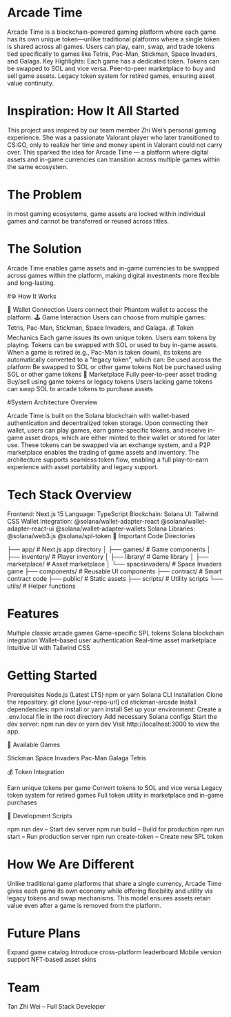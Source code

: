 # Arcade Time
Arcade Time is a blockchain-powered gaming platform where each game has its own unique token—unlike traditional platforms where a single token is shared across all games. Users can play, earn, swap, and trade tokens tied specifically to games like Tetris, Pac-Man, Stickman, Space Invaders, and Galaga.
Key Highlights:
Each game has a dedicated token.
Tokens can be swapped to SOL and vice versa.
Peer-to-peer marketplace to buy and sell game assets.
Legacy token system for retired games, ensuring asset value continuity.


# Inspiration: How It All Started

This project was inspired by our team member Zhi Wei’s personal gaming experience. She was a passionate Valorant player who later transitioned to CS:GO, only to realize her time and money spent in Valorant could not carry over. This sparked the idea for Arcade Time — a platform where digital assets and in-game currencies can transition across multiple games within the same ecosystem.


# The Problem

In most gaming ecosystems, game assets are locked within individual games and cannot be transferred or reused across titles.

# The Solution

Arcade Time enables game assets and in-game currencies to be swapped across games within the platform, making digital investments more flexible and long-lasting.

#⚙ How It Works

👜 Wallet Connection
Users connect their Phantom wallet to access the platform.
🕹️ Game Interaction
Users can choose from multiple games: Tetris, Pac-Man, Stickman, Space Invaders, and Galaga.
💰 Token Mechanics
Each game issues its own unique token.
Users earn tokens by playing.
Tokens can be swapped with SOL or used to buy in-game assets.
When a game is retired (e.g., Pac-Man is taken down), its tokens are automatically converted to a "legacy token", which can:
Be used across the platform
Be swapped to SOL or other game tokens
Not be purchased using SOL or other game tokens
🛒 Marketplace
Fully peer-to-peer asset trading
Buy/sell using game tokens or legacy tokens
Users lacking game tokens can swap SOL to arcade tokens to purchase assets

#System Architecture Overview

Arcade Time is built on the Solana blockchain with wallet-based authentication and decentralized token storage. Upon connecting their wallet, users can play games, earn game-specific tokens, and receive in-game asset drops, which are either minted to their wallet or stored for later use. These tokens can be swapped via an exchange system, and a P2P marketplace enables the trading of game assets and inventory. The architecture supports seamless token flow, enabling a full play-to-earn experience with asset portability and legacy support.

# Tech Stack Overview

Frontend: Next.js 15
Language: TypeScript
Blockchain: Solana
UI: Tailwind CSS
Wallet Integration:
@solana/wallet-adapter-react
@solana/wallet-adapter-react-ui
@solana/wallet-adapter-wallets
Solana Libraries:
@solana/web3.js
@solana/spl-token
📂 Important Code Directories

├── app/                    # Next.js app directory
│   ├── games/              # Game components
│   ├── inventory/          # Player inventory
│   ├── library/            # Game library
│   ├── marketplace/        # Asset marketplace
│   └── spaceinvaders/      # Space Invaders game
├── components/             # Reusable UI components
├── contract/               # Smart contract code
├── public/                 # Static assets
├── scripts/                # Utility scripts
└── utils/                  # Helper functions

# Features

Multiple classic arcade games
Game-specific SPL tokens
Solana blockchain integration
Wallet-based user authentication
Real-time asset marketplace
Intuitive UI with Tailwind CSS

# Getting Started

Prerequisites
Node.js (Latest LTS)
npm or yarn
Solana CLI
Installation
Clone the repository:
git clone [your-repo-url]
cd stickman-arcade
Install dependencies:
npm install
or
yarn install
Set up your environment:
Create a .env.local file in the root directory
Add necessary Solana configs
Start the dev server:
npm run dev
 or
yarn dev
Visit http://localhost:3000 to view the app.

🎯 Available Games

Stickman
Space Invaders
Pac-Man
Galaga
Tetris

💰 Token Integration

Earn unique tokens per game
Convert tokens to SOL and vice versa
Legacy token system for retired games
Full token utility in marketplace and in-game purchases

🔧 Development Scripts

npm run dev – Start dev server
npm run build – Build for production
npm run start – Run production server
npm run create-token – Create new SPL token

# How We Are Different

Unlike traditional game platforms that share a single currency, Arcade Time gives each game its own economy while offering flexibility and utility via legacy tokens and swap mechanisms. This model ensures assets retain value even after a game is removed from the platform.

# Future Plans

Expand game catalog
Introduce cross-platform leaderboard
Mobile version support
NFT-based asset skins

# Team

Tan Zhi Wei – Full Stack Developer
